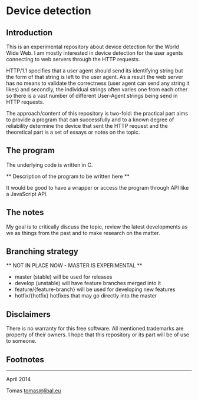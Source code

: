 # Device detection

## Introduction

This is an experimental repository about device detection for the World Wide
Web. I am mostly interested in device detection for the user agents connecting to web servers through the HTTP requests.

HTTP/1.1 specifies that a user agent should send its identifying string but the form of that string is left to the user agent. As a result the web server has no means to validate the correctness (user agent can send any string it likes) and secondly, the individual strings often varies one from each other so there is a vast number of different User-Agent strings being send in HTTP requests.

The approach/content of this repository is two-fold: the practical part aims to provide a program that
can successfully and to a known degree of reliability determine the device that sent the HTTP request and
the theoretical part is a set of essays or notes on the topic.

## The program

The underlying code is written in C.

** Description of the program to be written here **

It would be good to have a wrapper or access the program through API like a JavaScript API.



## The notes

My goal is to critically discuss the topic, review the latest developments as
we as things from the past and to make research on the matter.

## Branching strategy

  ** NOT IN PLACE NOW - MASTER IS EXPERIMENTAL **

- master (stable) will be used for releases
- develop (unstable) will have feature branches merged into it
- feature/{feature-branch} will be used for developing new features
- hotfix/{hotfix} hotfixes that may go directly into the master

## Disclaimers

There is no warranty for this free software. All mentioned trademarks are property
of their owners. I hope that this repository or its part will be of use to someone.

## Footnotes


---
April 2014

Tomas <tomas@libal.eu>
